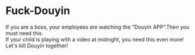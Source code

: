 # Fuck-Douyin
If you are a boss, your employees are watching the "Douyin APP”.Then you must need this.
<br>
If your child is playing with a video at midnight, you need this even more!
<br>
Let's kill Douyin together!

